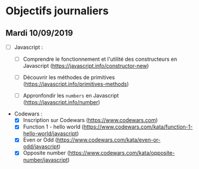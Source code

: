 # Objectifs journaliers

## Mardi 10/09/2019


* [ ] Javascript :
  * [ ] Comprendre le fonctionnement et l'utilité des constructeurs en Javascript (https://javascript.info/constructor-new)
  * [ ] Découvrir les méthodes de primitives (https://javascript.info/primitives-methods)
  * [ ] Appronfondir les `numbers` en Javascript (https://javascript.info/number)



* Codewars :
  * [x] Inscription sur Codewars (https://www.codewars.com)
  * [x] Function 1 - hello world (https://www.codewars.com/kata/function-1-hello-world/javascript)
  * [x] Even or Odd (https://www.codewars.com/kata/even-or-odd/javascript)
  * [x] Opposite number (https://www.codewars.com/kata/opposite-number/javascript)
